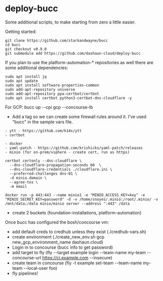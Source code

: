 # deploy-bucc

Some additional scripts, to make starting from zero a little easier.

Getting started:

```
git clone https://github.com/starkandwayne/bucc
cd bucc
git checkout v0.9.0
git submodule add https://github.com/dashaun-cloud/deploy-bucc
```

If you plan to use the platform-automation-* repositories as well there are some additional dependencies:

```
sudo apt install jq
sudo apt update
sudo apt install software-properties-common
sudo add-apt-repository universe
sudo add-apt-repository ppa:certbot/certbot
sudo apt install certbot python3-certbot-dns-cloudflare -y
```


For GCP: bucc up --cpi gcp --concourse-lb
- Add a tag so we can create some firewall rules around it.  I've used "bucc" in the sample vars file.

```
- ytt - https://github.com/k14s/ytt
- certbot
```

```
- docker
- yaml-patch - https://github.com/krishicks/yaml-patch/releases
- minio (for on-prem/vsphere - create cert, run as https)

certbot certonly --dns-cloudflare \
  --dns-cloudflare-propagation-seconds 60  \
  --dns-cloudflare-credentials ./cloudflare.ini \
  --preferred-challenges dns-01 \
  -d minio.domain \
  --agree-tos \
  -m email

docker run -p 443:443 --name minio1 -e "MINIO_ACCESS_KEY=key" -e "MINIO_SECRET_KEY=password" -d -v /home/snoyes/.minio:/root/.minio/ -v /mnt/data:/data minio/minio server --address ":443" /data
```
  - create 2 buckets (foundation-installations, platform-automation)

Once bucc has configured the bosh/concourse vm:
- add default creds to credhub unless they exist (./credhub-vars.sh)
- create environment (./create_new_env.sh gcp new_gcp_environment_name dashaun.cloud)
- Login in to concourse (bucc info to get password) 
- add target to fly (fly --target example login --team-name my-team --concourse-url https://ci.example.com --insecure)
- create team in concourse (fly -t example set-team --team-name my-team --local-user foo)
- fly pipelines!
